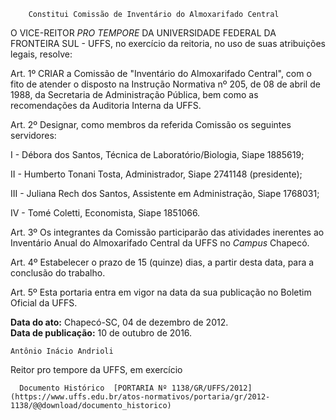         Constitui Comissão de Inventário do Almoxarifado Central  

O VICE-REITOR *PRO TEMPORE* DA UNIVERSIDADE FEDERAL DA FRONTEIRA SUL - UFFS, no exercício da reitoria, no uso de suas atribuições legais, resolve:

 Art. 1º CRIAR a Comissão de "Inventário do Almoxarifado Central", com o fito de atender o disposto na Instrução Normativa nº 205, de 08 de abril de 1988, da Secretaria de Administração Pública, bem como as recomendações da Auditoria Interna da UFFS.

 Art. 2º Designar, como membros da referida Comissão os seguintes servidores:

 I - Débora dos Santos, Técnica de Laboratório/Biologia, Siape 1885619;

 II - Humberto Tonani Tosta, Administrador, Siape 2741148 (presidente);

 III - Juliana Rech dos Santos, Assistente em Administração, Siape 1768031;

 IV - Tomé Coletti, Economista, Siape 1851066.

 Art. 3º Os integrantes da Comissão participarão das atividades inerentes ao Inventário Anual do Almoxarifado Central da UFFS no *Campus* Chapecó.

 Art. 4º Estabelecer o prazo de 15 (quinze) dias, a partir desta data, para a conclusão do trabalho.

 Art. 5º Esta portaria entra em vigor na data da sua publicação no Boletim Oficial da UFFS.

  

   **Data do ato:** Chapecó-SC, 04 de dezembro de 2012.   
 **Data de publicação:**  10 de outubro de 2016. 

    Antônio Inácio Andrioli   
 Reitor pro tempore da UFFS, em exercício 

      Documento Histórico  [PORTARIA Nº 1138/GR/UFFS/2012](https://www.uffs.edu.br/atos-normativos/portaria/gr/2012-1138/@@download/documento_historico)     
      